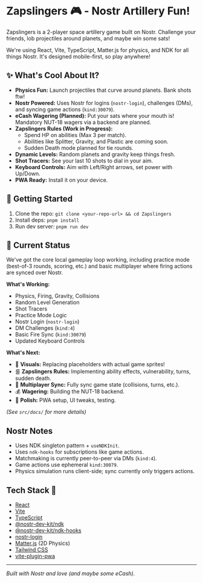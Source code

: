 # Zapslingers 🎮 - Nostr Artillery Fun!

Zapslingers is a 2-player space artillery game built on Nostr. Challenge your friends, lob projectiles around planets, and maybe win some sats!

We're using React, Vite, TypeScript, Matter.js for physics, and NDK for all things Nostr. It's designed mobile-first, so play anywhere!

## ✨ What's Cool About It?

*   **Physics Fun:** Launch projectiles that curve around planets. Bank shots ftw!
*   **Nostr Powered:** Uses Nostr for logins (`nostr-login`), challenges (DMs), and syncing game actions (`kind:30079`).
*   **eCash Wagering (Planned):** Put your sats where your mouth is! Mandatory NUT-18 wagers via a backend are planned.
*   **Zapslingers Rules (Work in Progress):**
    *   Spend HP on abilities (Max 3 per match).
    *   Abilities like Splitter, Gravity, and Plastic are coming soon.
    *   Sudden Death mode planned for tie rounds.
*   **Dynamic Levels:** Random planets and gravity keep things fresh.
*   **Shot Tracers:** See your last 10 shots to dial in your aim.
*   **Keyboard Controls:** Aim with Left/Right arrows, set power with Up/Down.
*   **PWA Ready:** Install it on your device.

## 🚀 Getting Started

1.  Clone the repo: `git clone <your-repo-url> && cd Zapslingers`
2.  Install deps: `pnpm install`
3.  Run dev server: `pnpm run dev`

## 🔧 Current Status

We've got the core local gameplay loop working, including practice mode (best-of-3 rounds, scoring, etc.) and basic multiplayer where firing actions are synced over Nostr.

**What's Working:**
*   Physics, Firing, Gravity, Collisions
*   Random Level Generation
*   Shot Tracers
*   Practice Mode Logic
*   Nostr Login (`nostr-login`)
*   DM Challenges (`kind:4`)
*   Basic Fire Sync (`kind:30079`)
*   Updated Keyboard Controls

**What's Next:**
*   🎨 **Visuals:** Replacing placeholders with actual game sprites!
*   룰 **Zapslingers Rules:** Implementing ability effects, vulnerability, turns, sudden death.
*   🔗 **Multiplayer Sync:** Fully sync game state (collisions, turns, etc.).
*   💰 **Wagering:** Building the NUT-18 backend.
*   🔧 **Polish:** PWA setup, UI tweaks, testing.

*(See `src/docs/` for more details)*

## Nostr Notes

*   Uses NDK singleton pattern + `useNDKInit`.
*   Uses `ndk-hooks` for subscriptions like game actions.
*   Matchmaking is currently peer-to-peer via DMs (`kind:4`).
*   Game actions use ephemeral `kind:30079`.
*   Physics simulation runs client-side; sync currently only triggers actions.

## Tech Stack 🥞

*   [React](https://reactjs.org/)
*   [Vite](https://vitejs.dev/)
*   [TypeScript](https://www.typescriptlang.org/)
*   [@nostr-dev-kit/ndk](https://github.com/nostr-protocol/ndk)
*   [@nostr-dev-kit/ndk-hooks](https://github.com/nostr-protocol/ndk)
*   [nostr-login](https://github.com/nostrband/nostr-login)
*   [Matter.js](https://brm.io/matter-js/) (2D Physics)
*   [Tailwind CSS](https://tailwindcss.com/)
*   [vite-plugin-pwa](https://vite-pwa-org.netlify.app/)

---

_Built with Nostr and love (and maybe some eCash)._

